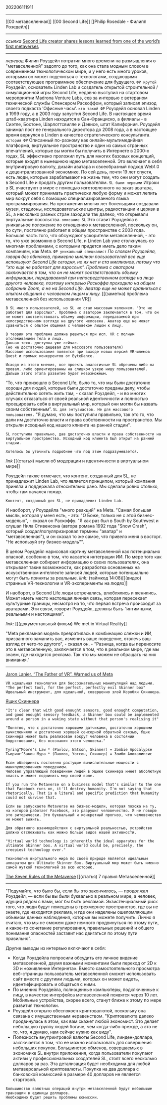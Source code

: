 202206111911
***
[[00 метавселенная]] [[00 Second Life]] [[Philip Rosedale - Филипп Розедейл]]
***
*ссылка*
[Second Life creator shares lessons learned from one of the world’s first metaverses](https://www.geekwire.com/2022/second-life-creator-shares-lessons-learned-from-one-of-the-worlds-first-metaverses/)
***
*перевод*
Филип Роуздейл потратил много времени на размышления о "метавселенной" задолго до того, как она стала модным словом в современном технологическом мире, и у него есть много уроков, которыми он может поделиться с технологами, создающими соответствующее программное обеспечение для будущего.
`ФР крутой`
Роуздейл, основатель Linden Lab и создатель открытой строительной / симуляционной игры Second Life, недавно выступил на стартовом мероприятии Madrona Venture Labs, сев за интервью с ветераном технической службы Спенсером Раскоффом, который записал эпизод своего подкаста 'Офисные часы'.
`кто такой ФР`
Роуздейл основал Linden в 1999 году, а в 2003 году запустил Second Life. В настоящее время штаб-квартира Linden находится в Сан-Франциско, а филиалы - в Сиэтле, Бостоне, Шарлоттсвилле и Дэвисе, штат Калифорния. Роуздейл занимал пост ее генерального директора до 2008 года, а в настоящее время вернулся в Linden в качестве стратегического консультанта.
`история ФР`
Описанный по-разному как онлайн-мультимедийная платформа, виртуальное пространство и один из самых странных впечатлений, которые вы могли бы получить в Интернете в 2000-х годах, SL эффективно проложил путь для многих базовых концепций, которые входят в нынешнюю идею метавселенной. Это включает в себя внутриигровую валюту, дизайн аватара и своеобразный подход Web1.0 к децентрализованной экономике. По сей день, почти 19 лет спустя, есть люди, которые зарабатывают на жизнь тем, что они могут создать в Second Life и продать другим пользователям.
`SL были первыми`
Игроки в SL участвуют в мире с помощью изготовленного на заказ аватара, который может принимать практически любую форму и может лепить мир вокруг себя с помощью специализированного языка программирования. На протяжении многих лет болельщики создавали музеи, стадионы, исследовательские центры, радиостанции и церкви в SL, а несколько разных стран заходили так далеко, что открывали виртуальные посольства.
`описание SL`
Это ставит Роуздейла в уникальное положение по отношению к метавселенной, поскольку он, по сути, постоянно работает в общем пространстве с 2003 года. Большая часть того, что обсуждают ускорители метавселенной, - это то, что уже возможно в Second Life, и Linden Lab уже столкнулась со многими проблемами, с которыми придется иметь дело таким компаниям, как Meta.
`ФР уникальный специалист`
*По словам Роуздейла, говоря без обиняков, примерно миллион пользователей все еще используют Second Life сегодня, но их нет и ста миллионов, потому что “это еще не работает для взрослых”. Проблема с аватаром заключается в том, что он не может соответствовать объему информации, передаваемой при непосредственном взгляде на лицо другого человека, поэтому интервью Раскоффа проходило на общем собрании Zoom, а не на Second Life. Аватар еще не может сравниться с опытом общения с человеком лицом к лицу.*
[[(заметка) проблема метавселенной без использования VR]]
```
В SL много пользователей, но SL не стал массовым явлением. "Это не работает для взрослых". Проблема с аватором заключается в том, что он не может соответствовать объему информации, передаваемой при непосредственном взгляде на другого человека. Аватар еще не может сравниться с опытом общения с человеком лицом к лицу.
```
```
В теории эта проблема должна решиться при исп. VR с полным отслеживанием тела и лица.
Данная техн. доступна уже сейчас.
(но не достаточно дешевая для массового пользователя)
Массовое использования появится при выходе новых версий VR-шлемов Quest и прямых конкурентов от ByteDance.
```
```
Исходя из этого мнения, все проекты аналогичные SL обречены либо на провал, либо ориентированны на слишком узкую нишу пользователей.
Дальше этого этапа развитие будет невозможным.
```
“То, что произошло в Second Life, было то, что мы были достаточно хороши для людей, которые были достаточно преданы делу, чтобы действительно хотеть жить там, - сказал Роуздейл, - и во многих случаях отказаться от своей реальной идентичности и полностью проецировать себя в виртуальный мир, который они могли бы назвать своим собственным”.
`SL для энтузиастов. Не для массового пользователя.`
"Я думаю, что мы поступили правильно, так это то, что дали им достаточно власти и права собственности на пространство. Мы открыли исходный код нашего клиента на ранней стадии".
```
SL поступила правильно, дав достаточно власти и права собственности на виртуальное пространство. Исходный код клиента был открыт на ранней стадии.
```
```
Хотелось бы уточнить подробнее что под этим подразумевается.
```
*link* [[(статья) мысли об модерации и идентичности в виртуальном мире]]

Роуздейл также отмечает, что контент, созданный для SL, не принадлежит Linden Lab, что является принципом, который компания приняла и поддержала относительно рано. Мы сделали ровно столько, чтобы там начался пожар.
```
Контент, созданный для SL, не принадлежит Linden Lab.
```

И наоборот, у Роуздейла "много реакций" на Meta. "Самая большая мысль, которая у меня есть, - это: "О Боже, только не с этой бизнес-моделью", - сказал он Раскоффу. "Я как раз был в South by Southwest и слушал Нила Стивенсона (автора романа 1992 года "Snow Crash", который создал/популяризировал термины "аватар" и "метавселенная"), и он сказал то же самое, что привело меня в восторг. "Не используй эту бизнес-модель"".

В целом Роуздейл нарисовал картину метавселенной как потенциально опасной, особенно в том, что касается интеграции ИИ. По мере того как метавселенная собирает информацию о своих пользователях, она открывает такие возможности, как разработка основанных на искусственном интеллекте записей людей, которые потенциально могут быть приняты за реальные.
*link:* (таймкод 14:08)[[(видео) странные VR-технологии и VR-эксперименты на людях]]

И наоборот, в Second Life люди встречались, влюблялись и женились. Может иметь место настоящая личная связь, которая пересекает культурные границы, несмотря на то, что первая встреча происходит за аватарами. Эти связи, говорит Роуздейл, должны быть “интимными, реальными и настоящими”.

*link:* [[(документальный фильм) We met in Virtual Reality]]

"Meta рекламная модель превратилась в комбинацию слежки и ИИ, призванного заманить вас, изменить ваше поведение, отвлечь ваш взгляд от чего-то другого", - сказал он. - "Разница, когда вы переносите это в метавселенную, заключается в том, что в реальном мире, где мы знаем, где находится реклама. Так что мы можем не обращать на них внимания."
***
[Jaron Lanier, “The Father of VR”, Warned us of Meta](https://youtu.be/0ZdWM_H1gXk)
```
VR идеальная технология для бессознательных манипуляций над людьми.
"The perfect tool, for the perfect, perfectly evil Skinner box"
Идеальный инструмент, для идеальной, совершенно злой Коробки Скиннера.
```
[Ящик Скиннера](https://ru.wikipedia.org/wiki/%D0%AF%D1%89%D0%B8%D0%BA_%D0%A1%D0%BA%D0%B8%D0%BD%D0%BD%D0%B5%D1%80%D0%B0)
```
"It's clear that with good enought sensors, good enought computation, and good enought sensory feedback, a Skinner box could be implemented around a person in a waking state without that person's realising it"

"Понятно, что с достаточно хорошими датчиками, достаточно хорошими вычислениями и достаточно хорошей сенсорной обратной связью, Ящик Скиннера может быть реализован вокруг человека в состоянии бодрствования, без осознания этого человека."

Tyring^Moore's Law * (Pavlov, Watson, Skinner) = Zombie Apocalypse
Тьюринг^Закон Мура * (Павлов, Уотсон, Скиннер) = Зомби Апокалипсис

Если объединить постоянно растущие вычислительные мощности с манипулированием поведением.
Человек управляющий поведением людей в Ящике Скиннера имеет абсолютную власть и может подчинить мир своей воле.

If you run the Metaverse on a business model that's similar to the one that Facebook runs on, it'll destroy humanity. I'm not saying that rhetorically. That is a literal and specific prediction that humanity could not survive that.

Если вы запускаете Metaverse на бизнес-модели, которая похожа на ту, на которой работает Facebook, это разрушит человечество. Я не говорю это риторически. Это буквальный и конкретный прогноз, что человечество не может выжить.

Для обратного взаимодействия с виртуальной реальностью, устройство должно отслеживать как можно больше видов нашей активности.

"Virtual world technology is inherently the ideal apparatus for the ultimate Skinner box. A virtual world could be, precisely, the creepiest technology ever."

Технология виртуального мира по своей природе является идеальным аппаратом для Ultimate Skinner Box. Виртуальный мир может быть именно самой жуткой технологией за всю историю.

```
[The Seven Rules of the Metaverse](https://medium.com/meta-verses/the-seven-rules-of-the-metaverse-7d4e06fa864c)
[[(статья) 7 правил Метавселенной]]
***
"Подумайте, что было бы, если бы это закончилось, — продолжал Роуздейл, — если бы вы были буквально в реальном мире, а человек, идущий рядом с вами, мог бы быть рекламой. Экзистенциальный риск того, что люди будут помещены в трехмерное пространство, где вы не знаете, где находится реклама, и где они наделены ошеломляющим объемом данных наблюдения, которые вы можете получить. Лично я считаю, что мы не сможем даже немного продвинуться по этому пути, и какое-то сочетание регулирования, правильных решений и общего понимания опасностей заставит нас двигаться по этому пути правильно".

Другие выводы из интервью включают в себя:
- Когда Роуздейла попросили обсудить его личное видение метавселенной, двумя важными моментами были переход от 2D к 3D и «оживление Интернета». Вместо самостоятельного просмотра веб-страницы пользователь метавселенной сможет использовать сайт вместе с другими людьми, которых он может видеть, идентифицировать и общаться с ними.
- По мнению Роуздейла, полноценные компьютеры, подключенные к лицу, в качестве интерфейса метавселенной появятся через 10 лет. Мобильные устройства, скорее всего, станут ближе к этому по мере развития технологии.
- Роуздейл открыто обеспокоен криптовалютой, поскольку она связана с имущественным неравенством. "Криптовалюта далеко продвинулась в этом, как вам скажет любой экономист. Это делает небольшую группу людей богаче, чем когда-либо прежде, а это не то, что, я думаю, нам сейчас нужно как виду".
- Полезность внутриигровой валюты Second Life, линден-доллара, заключается в том, что ее можно использовать для совершения небольших покупок. Большинство обменов, совершаемых в экономике SL внутри приложения, когда пользователи покупают активы у профессиональных создателей SL, стоят всего несколько долларов за раз. Эта детализация будет необходима для любой метаверсальной криптовалюты. Покупка на два доллара с банковской комиссией в размере 40 долларов не является стартовой.
```
Большинство валютных операций внутри метавселенной будут небольшие транзации в единицы долларов. 
Необходимо будет решить проблемы комиссии.
```